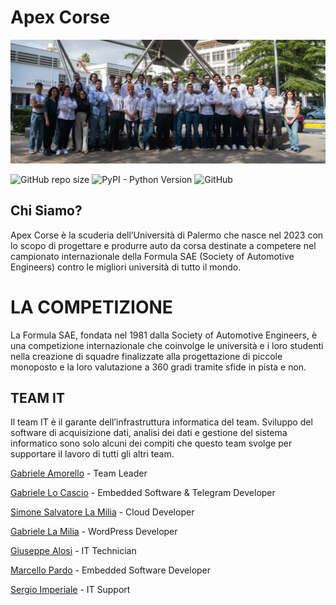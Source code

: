 # Apex Corse

![Project's banner](./Resources/Banners/banner.jpg)

![GitHub repo size](https://img.shields.io/github/repo-size/Formula-SAE/IT)
![PyPI - Python Version](https://img.shields.io/pypi/pyversions/SQLAlchemy)
![GitHub](https://img.shields.io/github/license/Formula-SAE/IT)


## Chi Siamo?

Apex Corse è la scuderia dell’Università di Palermo che nasce nel 2023 con lo scopo di progettare e produrre auto da 
corsa destinate a competere nel campionato internazionale della Formula SAE (Society of Automotive Engineers) contro le
migliori università di tutto il mondo.

# LA COMPETIZIONE

La Formula SAE, fondata nel 1981 dalla Society of Automotive Engineers, è una competizione internazionale che coinvolge 
le università e i loro studenti nella creazione di squadre finalizzate alla progettazione di piccole monoposto e la loro
valutazione a 360 gradi tramite sfide in pista e non.


## TEAM IT

Il team IT è il garante dell’infrastruttura informatica del team. Sviluppo del software di acquisizione dati, analisi 
dei dati e gestione del sistema informatico sono solo alcuni dei compiti che questo team svolge per supportare il lavoro
di tutti gli altri team.


[Gabriele Amorello](https://www.linkedin.com/in/gabriele-salvatore-amorello-808954180/) - Team Leader

[Gabriele Lo Cascio](https://www.linkedin.com/in/gabriele-locascio/) - Embedded Software & Telegram Developer

[Simone Salvatore La Milia]() - Cloud Developer

[Gabriele La Milia](https://www.linkedin.com/in/gabrielelm/) - WordPress Developer

[Giuseppe Alosi](https://www.linkedin.com/in/giuseppe-alosi-47a898202/) - IT Technician

[Marcello Pardo]() - Embedded Software Developer

[Sergio Imperiale](https://www.linkedin.com/in/sergio-imperiale-99b39022b/) - IT Support


